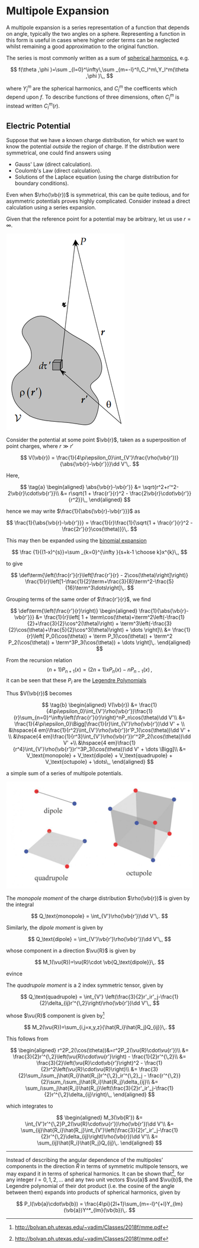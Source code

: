 # Multipole Expansion

A multipole expansion is a series representation of a function that depends on angle, typically the two angles on a sphere. Representing a function in this form is useful in cases where higher order terms can be neglected whilst remaining a good approximation to the original function.

<!-- TODO write up spherical harmonics -->

The series is most commonly written as a sum of [spherical harmonics](../../maths/spherical-harmonics.md), e.g.

$$
f(\theta ,\phi )=\sum _{l=0}^\infty\,\sum _{m=-l}^l\,C_l^m\,Y_l^m(\theta ,\phi )\,,
$$

where $Y_l^m$ are the spherical harmonics, and $C_l^m$ the coefficents which depend upon $f$. To describe functions of three dimensions, often $C_l^m$ is instead written $C_l^m(r)$.

## Electric Potential

Suppose that we have a known charge distribution, for which we want to know the potential _outside_ the region of charge. If the distribution were symmetrical, one could find answers using

- Gauss' Law (direct calculation).
- Coulomb's Law (direct calculation).
- Solutions of the Laplace equation (using the charge distribution for boundary conditions).

Even when $\rho(\vb{r})$ is symmetrical, this can be quite tedious, and for asymmetric potentials proves highly complicated. Consider instead a direct calculation using a series expansion.

Given that the reference point for a potential may be arbitrary, let us use $r=\infty$.

![Arbitrary charge distribution diagram.](charge-distribution.png)

Consider the potential at some point $\vb{r}$, taken as a superposition of point charges, where $r \gg r'$

$$
    V(\vb{r}) = \frac{1}{4\pi\epsilon_0}\int_{V'}\frac{\rho(\vb{r'})}{\abs{\vb{r}-\vb{r'}}}\dd V'\,.
$$

Here,

$$
    \tag{a}
    \begin{aligned}
    \abs{\vb{r}-\vb{r'}} &= \sqrt{r^2+r'^2-2\vb{r}\cdot\vb{r'}}\\
                         &= r\sqrt{1 + \frac{r'}{r}^2 - \frac{2\vb{r}\cdot\vb{r'}}{r^2}}\,,
    \end{aligned}
$$

hence we may write $\frac{1}{\abs{\vb{r}-\vb{r'}}}$ as

$$
    \frac{1}{\abs{\vb{r}-\vb{r'}}} = \frac{1}{r}\frac{1}{\sqrt{1 + \frac{r'}{r}^2 -\frac{2r'}{r}\cos(\theta)}}\,.
$$

This may then be expanded using the [binomial expansion](https://en.wikipedia.org/wiki/Binomial_theorem)

$$
\frac {1}{(1-x)^{s}}=\sum _{k=0}^{\infty }{s+k-1 \choose k}x^{k}\,,
$$

to give

$$
    \def\term{\left(\frac{r'}{r}\left[\frac{r'}{r} - 2\cos(\theta)\right]\right)}
    \frac{1}{r}\left[1-\frac{1}{2}\term+\frac{3}{8}\term^2-\frac{5}{16}\term^3\dots\right]\,.
$$

Grouping terms of the same order of $\frac{r'}{r}$, we find

$$
    \def\term{\left(\frac{r'}{r}\right)}
    \begin{aligned}
        \frac{1}{\abs{\vb{r}-\vb{r'}}} &= \frac{1}{r}\left[
            1 + \term\cos(\theta)+\term^2\left(-\frac{1}{2}+\frac{3}{2}\cos^2(\theta)\right) + \term^3\left(-\frac{3}{2}\cos(\theta)+\frac{5}{2}\cos^3(\theta)\right) + \dots
        \right]\\
        &= \frac{1}{r}\left[
        P_0(\cos(\theta)) + \term P_1(\cos(\theta)) + \term^2 P_2(\cos(\theta)) + \term^3P_3(\cos(\theta)) + \dots
        \right]\,.
    \end{aligned}
$$

From the recursion relation $${\displaystyle (n+1)P_{n+1}(x)=(2n+1)xP_{n}(x)-nP_{n-1}(x)}\,, $$ it can be seen that these $P_l$ are the [Legendre Polynomials](../maths/legendre-equation.md)

<!-- TODO legendre polynomials -->

Thus $V(\vb{r})$ becomes

$$
\tag{b}
    \begin{aligned}
        V(\vb{r}) &= \frac{1}{4\pi\epsilon_0}\int_{V'}\rho(\vb{r'})\frac{1}{r}\sum_{n=0}^\infty\left(\frac{r'}{r}\right)^nP_n\cos(\theta)\dd V'\\
        &= \frac{1}{4\pi\epsilon_0}\Bigg[\frac{1}{r}\int_{V'}\rho(\vb{r'})\dd V' + \\
        &\hspace{4 em}\frac{1}{r^2}\int_{V'}\rho(\vb{r'})r'P_1(\cos(\theta))\dd V' + \\
        &\hspace{4 em}\frac{1}{r^3}\int_{V'}\rho(\vb{r'})r'^2P_2(\cos(\theta))\dd V' +\\
        &\hspace{4 em}\frac{1}{r^4}\int_{V'}\rho(\vb{r'})r'^3P_3(\cos(\theta))\dd V' + \dots
\Bigg]\\
    &= V_\text{monopole} + V_\text{dipole} + V_\text{quadrupole} + V_\text{octupole} + \dots\,,
    \end{aligned}
$$

a simple sum of a series of multipole potentials.

![Dipole, Quadrupole, and Octupole graphic.](moments.jpg)

The _monopole moment_ of the charge distribution $\rho(\vb{r})$ is given by the integral

$$
Q_\text{monopole} = \int_{V'}\rho(\vb{r'})\dd V'\,.
$$

Similarly, the _dipole moment_ is given by

$$
Q_\text{dipole} = \int_{V'}\vb{r'}\rho(\vb{r'})\dd V'\,,
$$

whose component in a direction $\vu{R}$ is given by

$$
    M_1(\vu{R})=\vu{R}\cdot \vb{Q_\text{dipole}}\,.
$$

<!-- TODO define tensor -->evince

The _quadrupole moment_ is a 2 index symmetric tensor, given by

$$
Q_\text{quadrupole} = \int_{V'} \left(\frac{3}{2}r'_ir'_j-\frac{1}{2}\delta_{ij}r'^{\,2}\right)\rho(\vb{r'})\dd V'\,,
$$

whose $\vu{R}$ component is given by[^1]

$$
M_2(\vu{R})=\sum_{i,j=x,y,z}{\hat{R_i}\hat{R_j}Q_{ij}}\,.
$$

This follows from

$$
\begin{aligned}
r^2P_2(\cos(\theta))&=r^2P_2(\vu{R}\cdot\vu{r'})\\
&= \frac{3}{2}r'^{\,2}\left(\vu{R}\cdot\vu{r'}\right) - \frac{1}{2}r'^{\,2}\\
&= \frac{3}{2}\left(\vu{R}\cdot\vb{r'}\right)^2 - \frac{1}{2}r^2\left(\vu{R}\cdot\vu{R}\right)\\
&= \frac{3}{2}\sum_i\sum_j\hat{R_i}\hat{R_j}r'^{\,2}_ir'^{\,2}_j - \frac{r'^{\,2}}{2}\sum_i\sum_j\hat{R_i}\hat{R_j}\delta_{ij}\\
&= \sum_i\sum_j\hat{R_i}\hat{R_j}\left(\frac{3}{2}r'_ir'_j-\frac{1}{2}r'^{\,2}\delta_{ij}\right)\,,
\end{aligned}
$$

which integrates to

$$
\begin{aligned}
M_3(\vb{R'}) &= \int_{V'}r'^{\,2}P_2(\vu{R}\cdot\vu{r'})\rho(\vb{r'})\dd V'\\
&= \sum_{ij}\hat{R_i}\hat{R_j}\int_{V'}\left(\frac{3}{2}r'_ir'_j-\frac{1}{2}r'^{\,2}\delta_{ij}\right)\rho(\vb{r})\dd V'\\
&= \sum_{ij}\hat{R_i}\hat{R_j}Q_{ij}\,.
\end{aligned}
$$

---

Instead of describing the angular dependence of the multipoles’ components in the direction $\hat{R}$ in terms of symmetric multipole tensors, we may expand it in terms of spherical harmonics. It can be shown that[^1], for any integer $l=0,1,2,\dots$ and any two unit vectors $\vu{a}$ and $\vu{b}$, the Legendre polynomial of their dot product (i.e. the cosine of the angle between them) expands into products of spherical harmonics, given by

$$
P_l(\vb{a}\cdot\vb{b}) = \frac{4\pi}{2l+1}\sum_{m=-l}^{+l}Y_{lm}(\vb{a})Y^*_{lm}(\vb{b})\,.
$$

<!-- The Legendre expansion assumes a coordinate system in which the -->

[^1]: http://bolvan.ph.utexas.edu/~vadim/Classes/2018f/mme.pdf

